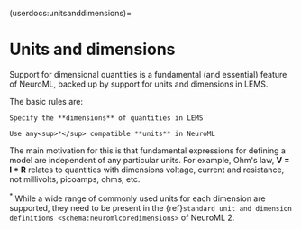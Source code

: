 (userdocs:unitsanddimensions)=
# Units and dimensions

Support for dimensional quantities is a fundamental (and essential) feature of NeuroML, backed up by support for units and dimensions in LEMS.

The basic rules are:

```{admonition} Units and Dimensions
Specify the **dimensions** of quantities in LEMS

Use any<sup>*</sup> compatible **units** in NeuroML

```

The main motivation for this is that fundamental expressions for defining a model are independent of any particular units. For example, Ohm's law, **V = I * R** relates to quantities with dimensions voltage, current and resistance, not millivolts, picoamps, ohms, etc.

<sup>*</sup> While a wide range of commonly used units for each dimension are supported, they need to be present in the {ref}`standard unit and dimension definitions <schema:neuromlcoredimensions>` of NeuroML 2. 
